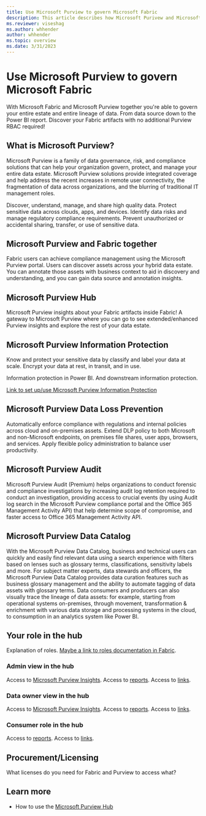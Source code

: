 ```yaml
---
title: Use Microsoft Purview to govern Microsoft Fabric
description: This article describes how Microsoft Purivew and Microsoft Fabric work together to deliver a complete, governed data flow.
ms.reviewer: viseshag
ms.author: whhender
author: whhender
ms.topic: overview 
ms.date: 3/31/2023
---
```


# Use Microsoft Purview to govern Microsoft Fabric

With Microsoft Fabric and Microsoft Purview together you're able to govern your entire estate and entire lineage of data. From data source down to the Power BI report.
Discover your Fabric artifacts with no additional Purview RBAC required!

## What is Microsoft Purview?

Microsoft Purview is a family of data governance, risk, and compliance solutions that can help your organization govern, protect, and manage your entire data estate. Microsoft Purview solutions provide integrated coverage and help address the recent increases in remote user connectivity, the fragmentation of data across organizations, and the blurring of traditional IT management roles.

Discover, understand, manage, and share high quality data. Protect sensitive data across clouds, apps, and devices. Identify data risks and manage regulatory compliance requirements. Prevent unauthorized or accidental sharing, transfer, or use of sensitive data.

## Microsoft Purview and Fabric together

Fabric users can achieve compliance management using the Microsoft Purview portal. Users can discover assets across your hybrid data estate. You can annotate those assets with business context to aid in discovery and understanding, and you can gain data source and annotation insights.

## Microsoft Purview Hub

Microsoft Purview insights about your Fabric artifacts inside Fabric! A gateway to Microsoft Purview where you can go to see extended/enhanced Purview insights and explore the rest of your data estate.

## Microsoft Purview Information Protection

Know and protect your sensitive data by classify and label your data at scale. Encrypt your data at rest, in transit, and in use.

Information protection in Power BI. And downstream information protection.

[Link to set up/use Microsoft Purview Information Protection](../placeholder.md)

## Microsoft Purview Data Loss Prevention

Automatically enforce compliance with regulations and internal policies across cloud and on-premises assets. Extend DLP policy to both Microsoft and non-Microsoft endpoints, on premises file shares, user apps, browsers, and services. Apply flexible policy administration to balance user productivity.

## Microsoft Purview Audit

Microsoft Purview Audit (Premium) helps organizations to conduct forensic and compliance investigations by increasing audit log retention required to conduct an investigation, providing access to crucial events (by using Audit log search in the Microsoft Purview compliance portal and the Office 365 Management Activity API) that help determine scope of compromise, and faster access to Office 365 Management Activity API.

## Microsoft Purview Data Catalog

With the Microsoft Purview Data Catalog, business and technical users can quickly and easily find relevant data using a search experience with filters based on lenses such as glossary terms, classifications, sensitivity labels and more. For subject matter experts, data stewards and officers, the Microsoft Purview Data Catalog provides data curation features such as business glossary management and the ability to automate tagging of data assets with glossary terms. Data consumers and producers can also visually trace the lineage of data assets: for example, starting from operational systems on-premises, through movement, transformation & enrichment with various data storage and processing systems in the cloud, to consumption in an analytics system like Power BI.

## Your role in the hub

Explanation of roles. [Maybe a link to roles documentation in Fabric](../placeholder.md).

### Admin view in the hub

Access to [Microsoft Purview Insights](#microsoft-purview-insights).
Access to [reports](#reports).
Access to [links](#additional-links).

### Data owner view in the hub

Access to [Microsoft Purview Insights](#microsoft-purview-insights).
Access to [reports](#reports).
Access to [links](#additional-links).

### Consumer role in the hub

Access to [reports](#reports).
Access to [links](#additional-links).

## Procurement/Licensing

What licenses do you need for Fabric and Purview to access what?

## Learn more

- How to use the [Microsoft Purview Hub](use-the-microsoft-purview-hub.md)
